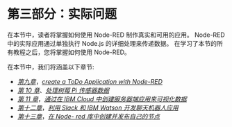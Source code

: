 # 第三部分：实际问题

在本节中，读者将掌握如何使用 Node-RED 制作真实和可用的应用。 Node-RED 中的实际应用通过单独执行 Node.js 的详细处理来传递数据。 在学习了本节的所有教程之后，您将掌握如何使用 Node-RED。

在本节中，我们将涵盖以下章节:

*   [*第九章*](09.html#_idTextAnchor110)，[*create a ToDo Application with Node-RED*](https://epic.packtpub.com/index.php?module=oss_Chapters&action=DetailView&record=512953ef-6dfc-814f-371f-5ed08ccc50fa)
*   [*第 10 章*](10.html#_idTextAnchor121)、[*处理树莓 Pi 传感器数据*](https://epic.packtpub.com/index.php?module=oss_Chapters&action=DetailView&record=a94f46a1-0f4c-b0bf-dbd3-5ed08cde062b)
*   [*第 11 章*](11.html#_idTextAnchor134)，[*通过在 IBM Cloud 中创建服务器端应用来可视化数据*](https://epic.packtpub.com/index.php?module=oss_Chapters&action=DetailView&record=1aa76ff2-754e-80de-c7a6-5ed08cda9fb3)
*   [*第十二章*](12.html#_idTextAnchor142)，[*利用 Slack 和 IBM Watson 开发聊天机器人应用*](https://epic.packtpub.com/index.php?module=oss_Chapters&action=DetailView&record=1de3a1d9-b6a5-941e-946d-5ed08cd623d0)
*   [*第十三章*](13.html#_idTextAnchor150)，[*在 Node- red 库中创建并发布自己的节点*](https://epic.packtpub.com/index.php?module=oss_Chapters&action=DetailView&record=33a4c174-083a-60db-b0d9-5ed08c751c25)